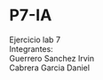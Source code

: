 # P7-IA
Ejercicio lab 7 </br>
Integrantes: </br>
Guerrero Sanchez Irvin </br>
Cabrera Garcia Daniel </br>
